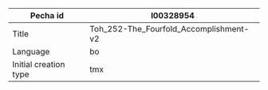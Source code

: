 |Pecha id | I00328954
| --- | --- 
|Title | Toh_252-The_Fourfold_Accomplishment-v2 
|Language | bo
|Initial creation type | tmx